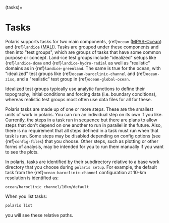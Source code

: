 (tasks)=

# Tasks

Polaris supports tasks for two main components, {ref}`ocean`
([MPAS-Ocean](https://mpas-dev.github.io/ocean/ocean.html)) and
{ref}`landice` ([MALI](https://mpas-dev.github.io/land_ice/land_ice.html)).
Tasks are grouped under these components and then into "test groups",
which are groups of tasks that have some common purpose or concept.
Land-ice test groups include "idealized" setups like {ref}`landice-dome` and
{ref}`landice-hydro-radial` as well as "realistic" domains as in
{ref}`landice-greenland`.  The same is true for the ocean, with "idealized"
test groups like {ref}`ocean-baroclinic-channel` and {ref}`ocean-ziso`, and
a "realistic" test group in {ref}`ocean-global-ocean`.

Idealized test groups typically use analytic functions to define their
topography, initial conditions and forcing data (i.e. boundary conditions),
whereas realistic test groups most often use data files for all for these.

Polaris tasks are made up of one or more steps.  These are the
smallest units of work in polaris. You can run an individual step on its own if
you like.  Currently, the steps in a task run in sequence but there are
plans to allow steps that don't depend on one another to run in parallel in the
future.  Also, there is no requirement that all steps defined in a task
must run when that task is run.  Some steps may be disabled depending on
config options (see {ref}`config-files`) that you choose.  Other steps, such
as plotting or other forms of analysis, may be intended for you to run them
manually if you want to see the plots.

In polaris, tasks are identified by their subdirectory relative to a base
work directory that you choose during `polaris setup`.  For example, the
default task from the {ref}`ocean-baroclinic-channel` configuration at
10-km resolution is identified as:

```none
ocean/baroclinic_channel/10km/default
```

When you list tasks:

```bash
polaris list
```

you will see these relative paths.

